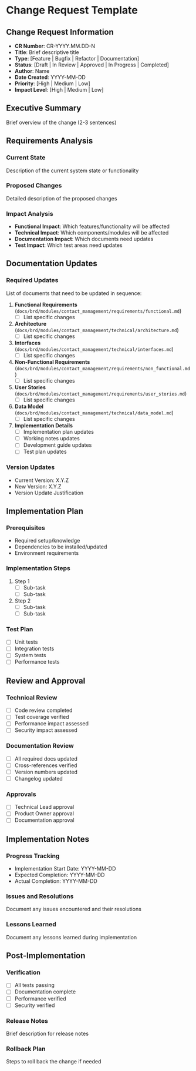 # Change Request Template

## Change Request Information
- **CR Number**: CR-YYYY.MM.DD-N
- **Title**: Brief descriptive title
- **Type**: [Feature | Bugfix | Refactor | Documentation]
- **Status**: [Draft | In Review | Approved | In Progress | Completed]
- **Author**: Name
- **Date Created**: YYYY-MM-DD
- **Priority**: [High | Medium | Low]
- **Impact Level**: [High | Medium | Low]

## Executive Summary
Brief overview of the change (2-3 sentences)

## Requirements Analysis

### Current State
Description of the current system state or functionality

### Proposed Changes
Detailed description of the proposed changes

### Impact Analysis
- **Functional Impact**: Which features/functionality will be affected
- **Technical Impact**: Which components/modules will be affected
- **Documentation Impact**: Which documents need updates
- **Test Impact**: Which test areas need updates

## Documentation Updates

### Required Updates
List of documents that need to be updated in sequence:

1. **Functional Requirements** (`docs/brd/modules/contact_management/requirements/functional.md`)
   - [ ] List specific changes

2. **Architecture** (`docs/brd/modules/contact_management/technical/architecture.md`)
   - [ ] List specific changes

3. **Interfaces** (`docs/brd/modules/contact_management/technical/interfaces.md`)
   - [ ] List specific changes

4. **Non-Functional Requirements** (`docs/brd/modules/contact_management/requirements/non_functional.md`)
   - [ ] List specific changes

5. **User Stories** (`docs/brd/modules/contact_management/requirements/user_stories.md`)
   - [ ] List specific changes

6. **Data Model** (`docs/brd/modules/contact_management/technical/data_model.md`)
   - [ ] List specific changes

7. **Implementation Details**
   - [ ] Implementation plan updates
   - [ ] Working notes updates
   - [ ] Development guide updates
   - [ ] Test plan updates

### Version Updates
- Current Version: X.Y.Z
- New Version: X.Y.Z
- Version Update Justification

## Implementation Plan

### Prerequisites
- Required setup/knowledge
- Dependencies to be installed/updated
- Environment requirements

### Implementation Steps
1. Step 1
   - [ ] Sub-task
   - [ ] Sub-task

2. Step 2
   - [ ] Sub-task
   - [ ] Sub-task

### Test Plan
- [ ] Unit tests
- [ ] Integration tests
- [ ] System tests
- [ ] Performance tests

## Review and Approval

### Technical Review
- [ ] Code review completed
- [ ] Test coverage verified
- [ ] Performance impact assessed
- [ ] Security impact assessed

### Documentation Review
- [ ] All required docs updated
- [ ] Cross-references verified
- [ ] Version numbers updated
- [ ] Changelog updated

### Approvals
- [ ] Technical Lead approval
- [ ] Product Owner approval
- [ ] Documentation approval

## Implementation Notes

### Progress Tracking
- Implementation Start Date: YYYY-MM-DD
- Expected Completion: YYYY-MM-DD
- Actual Completion: YYYY-MM-DD

### Issues and Resolutions
Document any issues encountered and their resolutions

### Lessons Learned
Document any lessons learned during implementation

## Post-Implementation

### Verification
- [ ] All tests passing
- [ ] Documentation complete
- [ ] Performance verified
- [ ] Security verified

### Release Notes
Brief description for release notes

### Rollback Plan
Steps to roll back the change if needed
